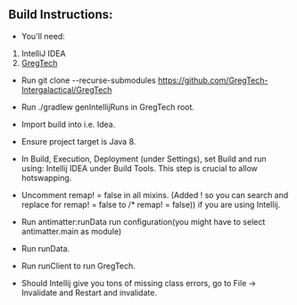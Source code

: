 ## Build Instructions:

- You'll need:
1. IntelliJ IDEA
2. [GregTech](https://github.com/GregTech-Intergalactical/GregTech) 

- Run git clone --recurse-submodules https://github.com/GregTech-Intergalactical/GregTech

- Run ./gradlew genIntellijRuns in GregTech root.

- Import build into i.e. Idea.

- Ensure project target is Java 8.

- In Build, Execution, Deployment (under Settings), set Build and run using: Intellij IDEA under Build Tools.
    This step is crucial to allow hotswapping.
  
- Uncomment remap! = false in all mixins. (Added ! so you can search and replace for remap! = false to /* remap! = false)) if you are using Intellij.
  
- Run antimatter:runData run configuration(you might have to select antimatter.main as module)

- Run runData.

- Run runClient to run GregTech.

- Should Intellij give you tons of missing class errors, go to File -> Invalidate and Restart and invalidate.

